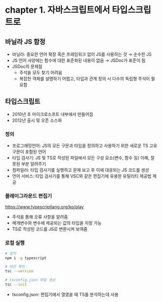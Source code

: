 # chapter 1. 자바스크립트에서 타입스크립트로

## 바닐라 JS 함정

- 바닐라: 중요한 언어 확장 혹은 프레임워크 없이 JS를 사용하는 것 → 순수한 JS
- JS 언어 사양에는 함수에 대한 표준화된 내용이 없음 → JSDoc가 표준이 됨
- JSDoc의 문제점
  - 주석을 모두 찾기 어려움
  - 복잡한 객체를 설명하기 어렵고, 타입과 관계 정의 시 다수의 독립형 주석이 필요함

## 타입스크립트

- 2010년 초 마이크로소프트 내부에서 만들어짐
- 2012년 출시 및 오픈 소스화

### 정의

- 프로그래밍언어: JS의 모든 구문과 타입을 정의하고 사용하기 위한 새로운 TS 고유 구문이 포함된 언어
- 타입 검사기: JS 및 TS로 작성된 파일에서 모든 구성 요소(변수, 함수 등) 이해, 잘못된 부분 알려주기
- 컴파일러: 타입 검사기를 실행하고 문제 보고 후 이에 대응되는 JS 코드를 생성
- 언어 서비스: 타입 검사기를 통해 VSC와 같은 편집기에 유용한 유틸리티 제공법 제공

### 플레이그라운드 편집기

https://www.typescriptlang.org/ko/play

- 주석을 통해 오류 사항을 알려줌
- 매개변수와 변수에 제공되는 값의 타입을 지정 가능
- TS로 작성된 코드를 JS로 변환시켜 보여줌

### 로컬 실행

```bash
# 설치
npm i -g typescript

# 버전 확인
tsc --version

# tsconfig.json 파일 생성
tsc --init
```

- tsconfig.json: 편집기에서 열였을 때 TS를 분석하는데 사용
